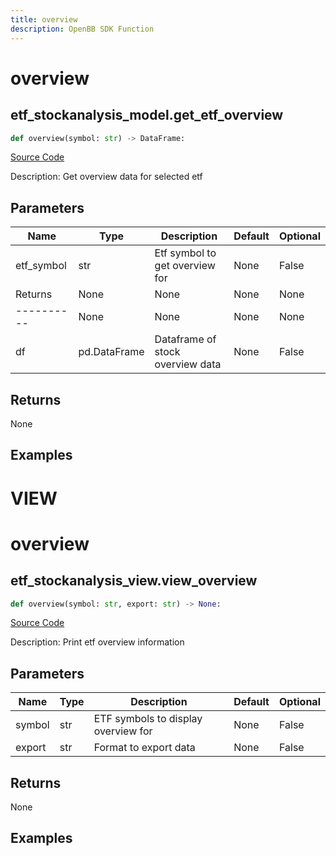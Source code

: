 ```yaml
---
title: overview
description: OpenBB SDK Function
---
```

# overview

## etf_stockanalysis_model.get_etf_overview

```python
def overview(symbol: str) -> DataFrame:
```
[Source Code](https://github.com/OpenBB-finance/OpenBBTerminal/tree/main/openbb_terminal/etf/stockanalysis_model.py#L49)

Description: Get overview data for selected etf

## Parameters

| Name | Type | Description | Default | Optional |
| ---- | ---- | ----------- | ------- | -------- |
| etf_symbol | str | Etf symbol to get overview for | None | False |
| Returns | None | None | None | None |
| ---------- | None | None | None | None |
| df | pd.DataFrame | Dataframe of stock overview data | None | False |

## Returns

None

## Examples




# VIEW

# overview

## etf_stockanalysis_view.view_overview

```python
def overview(symbol: str, export: str) -> None:
```
[Source Code](https://github.com/OpenBB-finance/OpenBBTerminal/tree/main/openbb_terminal/etf/stockanalysis_view.py#L16)

Description: Print etf overview information

## Parameters

| Name | Type | Description | Default | Optional |
| ---- | ---- | ----------- | ------- | -------- |
| symbol | str | ETF symbols to display overview for | None | False |
| export | str | Format to export data | None | False |

## Returns

None

## Examples

